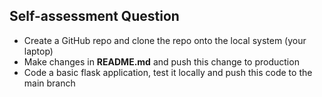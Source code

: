 ## Self-assessment Question 

- Create a GitHub repo and clone the repo onto the local system (your laptop)
- Make changes in  **README.md** and push this change to production
- Code a basic flask application, test it locally and push this code to the main branch
